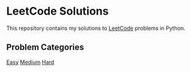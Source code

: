 # LeetCode Solutions

This repository contains my solutions to [LeetCode](https://leetcode.com/) problems in Python.

## Problem Categories

[Easy](./solutions/01_easy)
[Medium](./solutions/02_medium)
[Hard](./solutions/03_hard)
